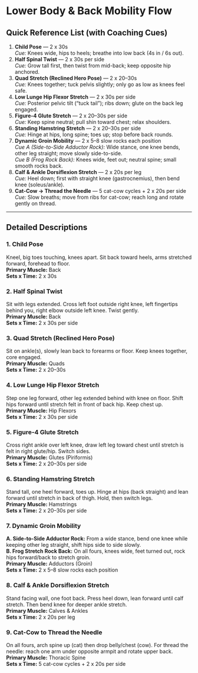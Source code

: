 # Lower Body & Back Mobility Flow

## Quick Reference List (with Coaching Cues)
1. **Child Pose** — 2 x 30s  
   *Cue:* Knees wide, hips to heels; breathe into low back (4s in / 6s out).
2. **Half Spinal Twist** — 2 x 30s per side  
   *Cue:* Grow tall first, then twist from mid-back; keep opposite hip anchored.
3. **Quad Stretch (Reclined Hero Pose)** — 2 x 20–30s  
   *Cue:* Knees together; tuck pelvis slightly; only go as low as knees feel safe.
4. **Low Lunge Hip Flexor Stretch** — 2 x 30s per side  
   *Cue:* Posterior pelvic tilt (“tuck tail”); ribs down; glute on the back leg engaged.
5. **Figure-4 Glute Stretch** — 2 x 20–30s per side  
   *Cue:* Keep spine neutral; pull shin toward chest; relax shoulders.
6. **Standing Hamstring Stretch** — 2 x 20–30s per side  
   *Cue:* Hinge at hips, long spine; toes up; stop before back rounds.
7. **Dynamic Groin Mobility** — 2 x 5–8 slow rocks each position  
   *Cue A (Side-to-Side Adductor Rock):* Wide stance, one knee bends, other leg straight; move slowly side-to-side.  
   *Cue B (Frog Rock Back):* Knees wide, feet out; neutral spine; small smooth rocks back.
8. **Calf & Ankle Dorsiflexion Stretch** — 2 x 20s per leg  
   *Cue:* Heel down; first with straight knee (gastrocnemius), then bend knee (soleus/ankle).
9. **Cat-Cow → Thread the Needle** — 5 cat-cow cycles + 2 x 20s per side  
   *Cue:* Slow breaths; move from ribs for cat-cow; reach long and rotate gently on thread.

---

## Detailed Descriptions

### 1. Child Pose
Kneel, big toes touching, knees apart. Sit back toward heels, arms stretched forward, forehead to floor.  
**Primary Muscle:** Back  
**Sets x Time:** 2 x 30s

### 2. Half Spinal Twist
Sit with legs extended. Cross left foot outside right knee, left fingertips behind you, right elbow outside left knee. Twist gently.  
**Primary Muscle:** Back  
**Sets x Time:** 2 x 30s per side

### 3. Quad Stretch (Reclined Hero Pose)
Sit on ankle(s), slowly lean back to forearms or floor. Keep knees together, core engaged.  
**Primary Muscle:** Quads  
**Sets x Time:** 2 x 20–30s

### 4. Low Lunge Hip Flexor Stretch
Step one leg forward, other leg extended behind with knee on floor. Shift hips forward until stretch felt in front of back hip. Keep chest up.  
**Primary Muscle:** Hip Flexors  
**Sets x Time:** 2 x 30s per side

### 5. Figure-4 Glute Stretch
Cross right ankle over left knee, draw left leg toward chest until stretch is felt in right glute/hip. Switch sides.  
**Primary Muscle:** Glutes (Piriformis)  
**Sets x Time:** 2 x 20–30s per side

### 6. Standing Hamstring Stretch
Stand tall, one heel forward, toes up. Hinge at hips (back straight) and lean forward until stretch in back of thigh. Hold, then switch legs.  
**Primary Muscle:** Hamstrings  
**Sets x Time:** 2 x 20–30s per side

### 7. Dynamic Groin Mobility
**A. Side-to-Side Adductor Rock:** From a wide stance, bend one knee while keeping other leg straight, shift hips side to side slowly.  
**B. Frog Stretch Rock Back:** On all fours, knees wide, feet turned out, rock hips forward/back to stretch groin.  
**Primary Muscle:** Adductors (Groin)  
**Sets x Time:** 2 x 5–8 slow rocks each position

### 8. Calf & Ankle Dorsiflexion Stretch
Stand facing wall, one foot back. Press heel down, lean forward until calf stretch. Then bend knee for deeper ankle stretch.  
**Primary Muscle:** Calves & Ankles  
**Sets x Time:** 2 x 20s per leg

### 9. Cat-Cow to Thread the Needle
On all fours, arch spine up (cat) then drop belly/chest (cow). For thread the needle: reach one arm under opposite armpit and rotate upper back.  
**Primary Muscle:** Thoracic Spine  
**Sets x Time:** 5 cat-cow cycles + 2 x 20s per side